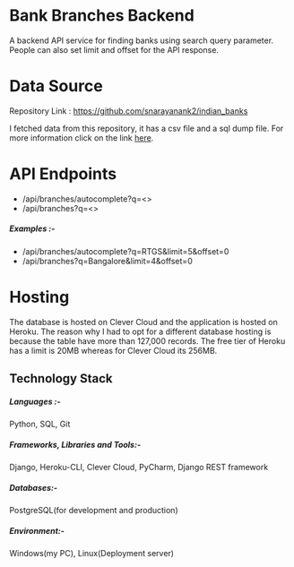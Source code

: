 # Bank Branches Backend
A backend API service for finding banks using search query parameter. People can also set limit and offset for the API response.

# Data Source
Repository Link : https://github.com/snarayanank2/indian_banks

I fetched data from this repository, it has a csv file and a sql dump file. For more information click on the link [here](https://github.com/snarayanank2/indian_banks).

# API Endpoints
 * /api/branches/autocomplete?q=<>
 * /api/branches?q=<>

##### Examples :-
 * /api/branches/autocomplete?q=RTGS&limit=5&offset=0
 * /api/branches?q=Bangalore&limit=4&offset=0

# Hosting
The database is hosted on Clever Cloud and the application is hosted on Heroku. The reason why I had to opt for a different database hosting is because the table have more than 127,000 records. The free tier of Heroku has a limit is 20MB whereas for Clever Cloud its 256MB.

## Technology Stack
##### Languages :-
Python, SQL, Git

##### Frameworks, Libraries and Tools:-
Django, Heroku-CLI, Clever Cloud, PyCharm, Django REST framework

##### Databases:-
PostgreSQL(for development and production)

##### Environment:-
Windows(my PC), Linux(Deployment server)

